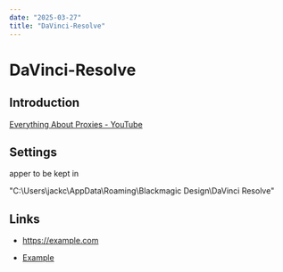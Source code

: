 ```yaml
---
date: "2025-03-27"
title: "DaVinci-Resolve"
---
```

<!-- markdownlint-disable MD025 -->
# DaVinci-Resolve
<!-- markdownlint-enable MD025 -->

## Introduction

[Everything About Proxies - YouTube](https://www.youtube.com/watch?v=Gm_j5KRm1Ng)

## Settings

apper to be kept in

"C:\Users\jackc\AppData\Roaming\Blackmagic Design\DaVinci Resolve"

## Links

<!-- markdownlint-disable MD034 -->
* https://example.com
<!-- markdownlint-enable MD034 -->
* [Example](https://example.com)

